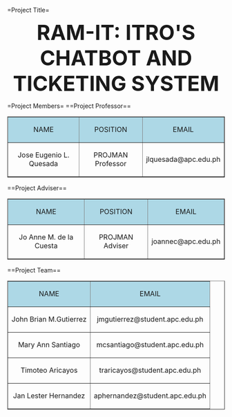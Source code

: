 =Project Title=
<b><font size="36"><p style="text-align:center">RAM-IT: ITRO'S CHATBOT AND TICKETING SYSTEM</p></font></b>

=Project Members=
==Project Professor==
<table border="1" width="70%" align="center">
	<tr>
		<td bgcolor="lightblue"><p style="text-align:center;">NAME</p></td>
<td bgcolor="lightblue"><p style="text-align:center;">POSITION</p></td>
		<td bgcolor="lightblue"><p style="text-align:center;">EMAIL</p></td>
	</tr>
	<tr>
		<td><p style="text-align:center;">Jose Eugenio L. Quesada</p></td>
<td><p style="text-align:center;">PROJMAN Professor</p></td>
		<td><p style="text-align:center;">jlquesada@apc.edu.ph</p></td>
	</tr>
</table>

==Project Adviser==

<table border="1" width="70%" align="center">
	<tr>
		<td bgcolor="lightblue"><p style="text-align:center;">NAME</p></td>
<td bgcolor="lightblue"><p style="text-align:center;">POSITION</p></td>
		<td bgcolor="lightblue"><p style="text-align:center;">EMAIL</p></td>
	</tr>
	<tr>
		<td><p style="text-align:center;">Jo Anne M. de la Cuesta</p></td>
<td><p style="text-align:center;">PROJMAN Adviser</p></td>
		<td><p style="text-align:center;">joannec@apc.edu.ph</p></td>
	</tr>
</table>

==Project Team==
<table border="1" width="70%" align="center">
	<tr>
		<td bgcolor="lightblue"><p style="text-align:center;">NAME</p></td>
		<td bgcolor="lightblue"><p style="text-align:center;">EMAIL</p></td>
	</tr>
	<tr>
		<td><p style="text-align:center;">John Brian M.Gutierrez</p></td>
		<td><p style="text-align:center;">jmgutierrez@student.apc.edu.ph</p></td>
	</tr>
	<tr>
		<td><p style="text-align:center;">Mary Ann Santiago</p></td>
		<td><p style="text-align:center;">mcsantiago@student.apc.edu.ph</p></td>
	</tr>
	<tr>
		<td><p style="text-align:center;">Timoteo Aricayos</p></td>
		<td><p style="text-align:center;">traricayos@student.apc.edu.ph</p></td>
	</tr>
	<tr>
		<td><p style="text-align:center;">Jan Lester Hernandez</p></td>
		<td><p style="text-align:center;">aphernandez@student.apc.edu.ph</p></td>
	</tr>
</table>